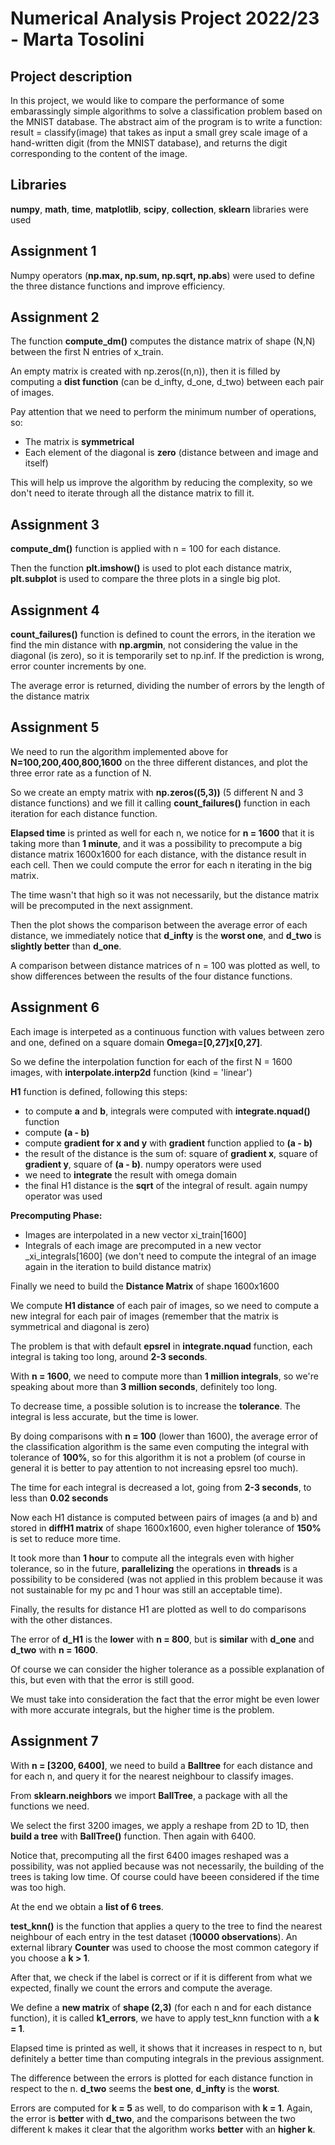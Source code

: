 # Numerical Analysis Project 2022/23 - Marta Tosolini

## Project description

In this project, we would like to compare the performance of some embarassingly simple algorithms to solve a classification problem based on the MNIST database.
The abstract aim of the program is to write a function:
result = classify(image)
that takes as input a small grey scale image of a hand-written digit (from the MNIST database), and returns the digit corresponding to the content of the image.

## Libraries

**numpy**, **math**, **time**, **matplotlib**, **scipy**, **collection**, **sklearn** libraries were used


## Assignment 1

Numpy operators (**np.max, np.sum, np.sqrt, np.abs**) were used to define the three distance functions and improve efficiency.

## Assignment 2

The function **compute_dm()** computes the distance matrix of shape (N,N) between the first N entries of x_train.

An empty matrix is created with np.zeros((n,n)), then it is filled by computing a **dist function** (can be d_infty, d_one, d_two) between each pair of images. 

Pay attention that we need to perform the minimum number of operations, so:
- The matrix is **symmetrical**
- Each element of the diagonal is **zero** (distance between and image and itself)

This will help us improve the algorithm by reducing the complexity, so we don't need to iterate through all the distance matrix to fill it.

## Assignment 3

**compute_dm()** function is applied with n = 100 for each distance. 

Then the function **plt.imshow()** is used to plot each distance matrix, **plt.subplot** is used to compare the three plots in a single big plot.

## Assignment 4

**count_failures()** function is defined to count the errors, in the iteration we find the min distance with **np.argmin**, not considering the value in the diagonal (is zero), so it is temporarily set to np.inf. If the prediction is wrong, error counter increments by one.

The average error is returned, dividing the number of errors by the length of the distance matrix


## Assignment 5

We need to run the algorithm implemented above for **N=100,200,400,800,1600** on the three different distances, and plot the three error rate as a function of N.

So we create an empty matrix with **np.zeros((5,3))** (5 different N and 3 distance functions) and we fill it calling **count_failures()** function in each iteration for each distance function. 

**Elapsed time** is printed as well for each n, we notice for **n = 1600** that it is taking more than **1 minute**, and it was a possibility to precompute a big distance matrix 1600x1600 for each distance, with the distance result in each cell. Then we could compute the error for each n iterating in the big matrix.

The time wasn't that high so it was not necessarily, but the distance matrix will be precomputed in the next assignment.

Then the plot shows the comparison between the average error of each distance, we immediately notice that **d_infty** is the **worst one**, and **d_two** is **slightly better** than **d_one**.

A comparison between distance matrices of n = 100 was plotted as well, to show differences between the results of the four distance functions.

## Assignment 6

Each image is interpeted as a continuous function with values between zero and one, defined on a square domain **Omega=[0,27]x[0,27]**.

So we define the interpolation function for each of the first N = 1600 images, with **interpolate.interp2d** function (kind = 'linear')

**H1** function is defined, following this steps: 
- to compute **a** and **b**, integrals were computed with **integrate.nquad()** function
- compute **(a - b)**
- compute **gradient for x and y** with **gradient** function applied to **(a - b)**
- the result of the distance is the sum of: square of **gradient x**, square of **gradient y**, square of **(a - b)**. numpy operators were used
- we need to **integrate** the result with omega domain
- the final H1 distance is the **sqrt** of the integral of result. again numpy operator was used

**Precomputing Phase:**
- Images are interpolated in a new vector xi_train[1600]
- Integrals of each image are precomputed in a new vector _xi_integrals[1600] (we don't need to compute the integral of an image again in the iteration to build distance matrix)

Finally we need to build the **Distance Matrix** of shape 1600x1600

We compute **H1 distance** of each pair of images, so we need to compute a new integral for each pair of images (remember that the matrix is symmetrical and diagonal is zero)

The problem is that with default **epsrel** in **integrate.nquad** function, each integral is taking too long, around **2-3 seconds**.

With **n = 1600**, we need to compute more than **1 million integrals**, so we're speaking about more than **3 million seconds**, definitely too long.

To decrease time, a possible solution is to increase the **tolerance**. The integral is less accurate, but the time is lower.

By doing comparisons with **n = 100** (lower than 1600), the average error of the classification algorithm is the same even computing the integral with tolerance of **100%**, so for this algorithm it is not a problem (of course in general it is better to pay attention to not increasing epsrel too much). 

The time for each integral is decreased a lot, going from **2-3 seconds**, to less than **0.02 seconds**

Now each H1 distance is computed between pairs of images (a and b) and stored in **diffH1 matrix** of shape 1600x1600, even higher tolerance of **150%** is set to reduce more time.

It took more than **1 hour** to compute all the integrals even with higher tolerance, so in the future, **parallelizing** the operations in **threads** is a possibility to be considered (was not applied in this problem because it was not sustainable for my pc and 1 hour was still an acceptable time).

Finally, the results for distance H1 are plotted as well to do comparisons with the other distances. 

The error of **d_H1** is the **lower** with **n = 800**, but is **similar** with **d_one** and **d_two** with **n = 1600**. 

Of course we can consider the higher tolerance as a possible explanation of this, but even with that the error is still good. 

We must take into consideration the fact that the error might be even lower with more accurate integrals, but the higher time is the problem.

## Assignment 7

With **n = [3200, 6400]**, we need to build a **Balltree** for each distance and for each n, and query it for the nearest neighbour to classify images.

From **sklearn.neighbors** we import **BallTree**, a package with all the functions we need.

We select the first 3200 images, we apply a reshape from 2D to 1D, then **build a tree** with **BallTree()** function. Then again with 6400.

Notice that, precomputing all the first 6400 images reshaped was a possibility, was not applied because was not necessarily, the building of the trees is taking low time. Of course could have beeen considered if the time was too high.

At the end we obtain a **list of 6 trees**.

**test_knn()** is the function that applies a query to the tree to find the nearest neighbour of each entry in the test dataset (**10000 observations**). An external library **Counter** was used to choose the most common category if you choose a **k > 1**. 

After that, we check if the label is correct or if it is different from what we expected, finally we count the errors and compute the average.

We define a **new matrix** of **shape (2,3)** (for each n and for each distance function), it is called **k1_errors**, we have to apply test_knn function with a **k = 1**. 

Elapsed time is printed as well, it shows that it increases in respect to n, but definitely a better time than computing integrals in the previous assignment. 

The difference between the errors is plotted for each distance function in respect to the n. **d_two** seems the **best one**, **d_infty** is the **worst**.

Errors are computed for **k = 5** as well, to do comparison with **k = 1**. Again, the error is **better** with **d_two**, and the comparisons between the two different k makes it clear that the algorithm works **better** with an **higher k**.






